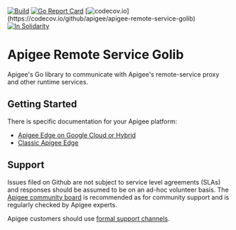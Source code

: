 [![Build](https://github.com/apigee/apigee-remote-service-golib/workflows/Build/badge.svg)](https://github.com/apigee/apigee-remote-service-golib/workflows/Build/badge.svg)
[![Go Report Card](https://goreportcard.com/badge/github.com/apigee/apigee-remote-service-golib)](https://goreportcard.com/report/github.com/apigee/apigee-remote-service-golib)
[![codecov.io](https://codecov.io/github/apigee/apigee-remote-service-golib/coverage.svg?)](https://codecov.io/github/apigee/apigee-remote-service-golib)
[![In Solidarity](https://github.com/jpoehnelt/in-solidarity-bot/raw/main/static/badge-flat.png)](https://github.com/apps/in-solidarity)

# Apigee Remote Service Golib

Apigee's Go library to communicate with Apigee's remote-service proxy and other runtime services.

## Getting Started

There is specific documentation for your Apigee platform:

* [Apigee Edge on Google Cloud or Hybrid](https://cloud.google.com/apigee/docs/api-platform/envoy-adapter/latest/concepts)
* [Classic Apigee Edge](https://docs.apigee.com/api-platform/envoy-adapter)

## Support

Issues filed on Github are not subject to service level agreements (SLAs) and responses should be
assumed to be on an ad-hoc volunteer basis. The [Apigee community board](https://community.apigee.com/)
is recommended as for community support and is regularly checked by Apigee experts.

Apigee customers should use [formal support channels](https://cloud.google.com/apigee/support).
